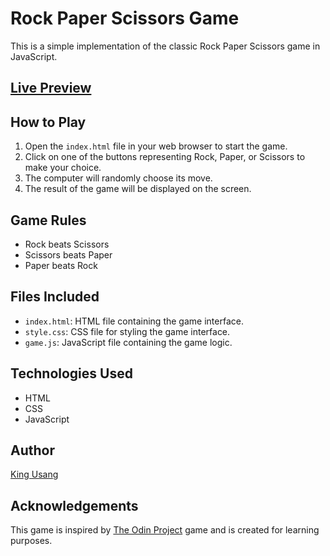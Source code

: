 # Rock Paper Scissors Game

This is a simple implementation of the classic Rock Paper Scissors game in JavaScript.

## [Live Preview](https://kingusang.github.io/rock-paper-scissors-game/)

## How to Play

1. Open the `index.html` file in your web browser to start the game.
2. Click on one of the buttons representing Rock, Paper, or Scissors to make your choice.
3. The computer will randomly choose its move.
4. The result of the game will be displayed on the screen.

## Game Rules

- Rock beats Scissors
- Scissors beats Paper
- Paper beats Rock

## Files Included

- `index.html`: HTML file containing the game interface.
- `style.css`: CSS file for styling the game interface.
- `game.js`: JavaScript file containing the game logic.

## Technologies Used

- HTML
- CSS
- JavaScript

## Author

[King Usang](https://github.com/KingUsang)

## Acknowledgements

This game is inspired by [The Odin Project](https://www.theodinproject.com/lessons/foundations-rock-paper-scissors) game and is created for learning purposes.

